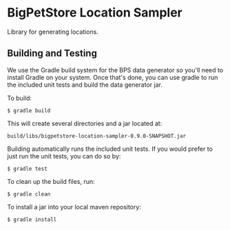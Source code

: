 BigPetStore Location Sampler
============================

Library for generating locations.

Building and Testing
--------------------
We use the Gradle build system for the BPS data generator so you'll need
to install Gradle on your system.
Once that's done, you can use gradle to run the included unit tests
and build the data generator jar.

To build:
    
    $ gradle build

This will create several directories and a jar located at:
    
    build/libs/bigpetstore-location-sampler-0.9.0-SNAPSHOT.jar

Building automatically runs the included unit tests.  If you would prefer
to just run the unit tests, you can do so by:

    $ gradle test

To clean up the build files, run:

    $ gradle clean

To install a jar into your local maven repository:

    $ gradle install
